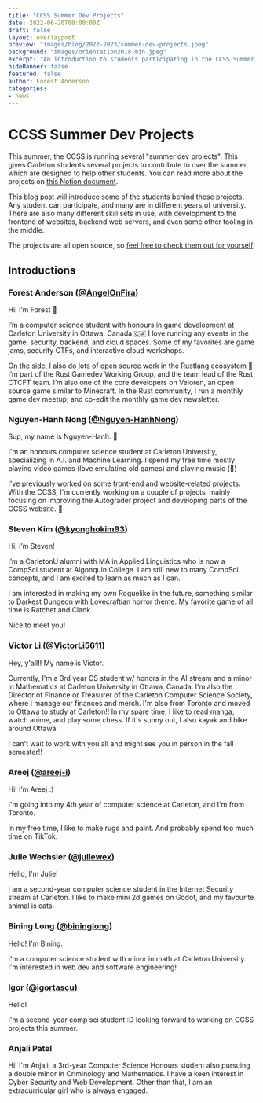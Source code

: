 ```yaml
---
title: "CCSS Summer Dev Projects"
date: 2022-06-20T00:00:00Z
draft: false
layout: overlaypost
preview: "images/blog/2022-2023/summer-dev-projects.jpeg"
background: "images/orientation2018-min.jpeg"
excerpt: "An introduction to students participating in the CCSS Summer Dev Projects"
hideBanner: false
featured: false
author: Forest Anderson
categories:
- news
---
```


# CCSS Summer Dev Projects

This summer, the CCSS is running several "summer dev projects". This gives
Carleton students several projects to contribute to over the summer, which are
designed to help other students. You can read more about the projects on [this
Notion
document](https://angelonfira.notion.site/CCSS-Dev-Projects-Summer-2022-d0284164d0ae4a4f8bbdd43783f4c09e).

This blog post will introduce some of the students behind these projects. Any
student can participate, and many are in different years of university. There
are also many different skill sets in use, with development to the frontend of
websites, backend web servers, and even some other tooling in the middle.

The projects are all open source, so [feel free to check them out for
yourself](https://github.com/CarletonComputerScienceSociety?type=source)!

## Introductions

### Forest Anderson ([@AngelOnFira](https://github.com/angelonfira))

Hi! I’m Forest 👋

I’m a computer science student with honours in game development at Carleton
University in Ottawa, Canada 🇨🇦 I love running any events in the game,
security, backend, and cloud spaces. Some of my favorites are game jams,
security CTFs, and interactive cloud workshops.

On the side, I also do lots of open source work in the Rustlang ecosystem 🦀 I’m
part of the Rust Gamedev Working Group, and the team lead of the Rust CTCFT
team. I’m also one of the core developers on Veloren, an open source game
similar to Minecraft. In the Rust community, I run a monthly game dev meetup,
and co-edit the monthly game dev newsletter.

### Nguyen-Hanh Nong ([@Nguyen-HanhNong](https://github.com/Nguyen-HanhNong))

Sup, my name is Nguyen-Hanh. 🤝

I'm an honours computer science student at Carleton University, specializing in
A.I. and Machine Learning. I spend my free time mostly playing video games (love
emulating old games) and playing music (🎹)

I've previously worked on some front-end and website-related projects. With the
CCSS, I'm currently working on a couple of projects, mainly focusing on
improving the Autograder project and developing parts of the CCSS website. 🏁

### Steven Kim ([@kyonghokim93](https://github.com/kyonghokim93))

Hi, I’m Steven!

I’m a CarletonU alumni with MA in Applied Linguistics who is now a CompSci
student at Algonquin College. I am still new to many CompSci concepts, and I am
excited to learn as much as I can.

I am interested in making my own Roguelike in the future, something similar to
Darkest Dungeon with Lovecraftian horror theme. My favorite game of all time is
Ratchet and Clank.

Nice to meet you!

### Victor Li ([@VictorLi5611](https://github.com/VictorLi5611))

Hey, y'all!! My name is Victor.

Currently, I'm a 3rd year CS student w/ honors in the AI stream and a minor in
Mathematics at Carleton University in Ottawa, Canada. I'm also the Director of
Finance or Treasurer of the Carleton Computer Science Society, where I manage
our finances and merch. I'm also from Toronto and moved to Ottawa to study at
Carleton!! In my spare time, I like to read manga, watch anime, and play some
chess. If it's sunny out, I also kayak and bike around Ottawa.

I can't wait to work with you all and might see you in person in the fall
semester!!

### Areej ([@areej-i](https://github.com/areej-i))

Hi! I’m Areej :)

I'm going into my 4th year of computer science at Carleton, and I'm from
Toronto.

In my free time, I like to make rugs and paint. And probably spend too much time
on TikTok.

### Julie Wechsler ([@juliewex](https://github.com/ghoulie-jpg))

Hello, I'm Julie!

I am a second-year computer science student in the Internet Security stream at
Carleton. I like to make mini 2d games on Godot, and my favourite animal is
cats.

### Bining Long ([@bininglong](https://github.com/bininglong))

Hello! I'm Bining.

I'm a computer science student with minor in math at Carleton University. I'm
interested in web dev and software engineering!

### Igor ([@igortascu](https://github.com/igortascu))

Hello!

I'm a second-year comp sci student :D looking forward to working on CCSS
projects this summer.

### Anjali Patel

Hi! I'm Anjali, a 3rd-year Computer Science Honours student also pursuing a
double minor in Criminology and Mathematics. I have a keen interest in Cyber
Security and Web Development. Other than that, I am an extracurricular girl who
is always engaged.

